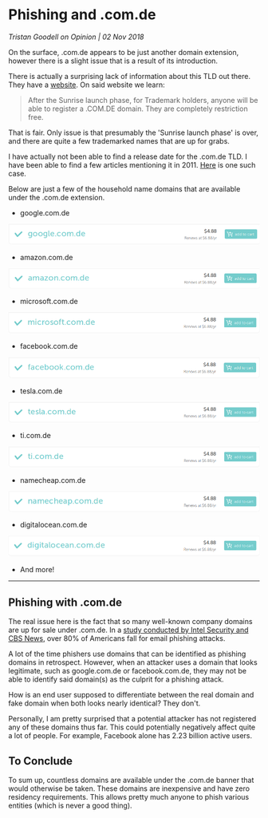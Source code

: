 # Phishing and .com.de

_Tristan Goodell on Opinion | 02 Nov 2018_

On the surface, .com.de appears to be just another domain extension, however there is a slight issue that is a result of its introduction.

There is actually a surprising lack of information about this TLD out there. They have a [website](https://com.de/index-de.php). On said website we learn:

> After the Sunrise launch phase, for Trademark holders, anyone  will be able to register a .COM.DE domain. They are completely  restriction free.

That is fair. Only issue is that presumably the 'Sunrise launch phase' is over, and there are quite a few trademarked names that are up for grabs.

I have actually not been able to find a release date for the .com.de TLD. I have been able to find a few articles mentioning it in 2011. [Here](https://com.de/news/neue-comde-domains-koennen-ihre-de-domains-beschaedigen.php) is one such case.

Below are just a few of the household name domains that are available under the .com.de extension.

- google.com.de

![google.com.de](../assets/images/google.com.de.png)

- amazon.com.de

![amazon.com.de](../assets/images/amazon.com.de.png)

- microsoft.com.de

![microsoft.com.de](../assets/images/microsoft.com.de.png)

- facebook.com.de

![facebook.com.de](../assets/images/facebook.com.de.png)

- tesla.com.de

![tesla.com.de](../assets/images/tesla.com.de.png)

- ti.com.de

![ti.com.de](../assets/images/ti.com.de.png)

- namecheap.com.de

![namecheap.com.de](../assets/images/namecheap.com.de.png)

- digitalocean.com.de

![digitalocean.com.de](../assets/images/digitalocean.com.de.png)

- And more!

---

## Phishing with .com.de

The real issue here is the fact that so many well-known company domains are up for sale under .com.de. In a [study conducted by Intel Security and CBS News](https://www.cbsnews.com/news/majority-of-americans-fall-for-email-phishing-scams-cbs-intel-security-quiz/), over 80% of Americans fall for email phishing attacks.

A lot of the time phishers use domains that can be identified as phishing domains in retrospect. However, when an attacker uses a domain that looks legitimate, such as google.com.de or facebook.com.de, they may not be able to identify said domain(s) as the culprit for a phishing attack.

How is an end user supposed to differentiate between the real domain and fake domain when both looks nearly identical? They don't.

Personally, I am pretty surprised that a potential attacker has not registered any of these domains thus far. This could potentially negatively affect quite a lot of people. For example, Facebook alone has 2.23 billion active users.

## To Conclude

To sum up, countless domains are available under the .com.de banner that would otherwise be taken. These domains are inexpensive and have zero residency requirements. This allows pretty much anyone to phish various entities (which is never a good thing).

